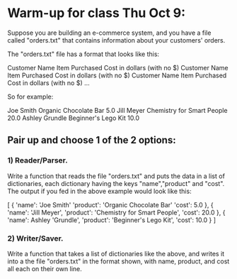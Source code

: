 Warm-up for class Thu Oct 9: 
============================ 

Suppose you are building an e-commerce system, and you have a file called
"orders.txt" that contains information about your customers' orders.

The "orders.txt" file has a format that looks like this:

Customer Name
Item Purchased
Cost in dollars (with no $)
Customer Name
Item Purchased
Cost in dollars (with no $)
Customer Name
Item Purchased
Cost in dollars (with no $)
...

So for example:

Joe Smith
Organic Chocolate Bar
5.0
Jill Meyer
Chemistry for Smart People
20.0
Ashley Grundle
Beginner's Lego Kit
10.0

## Pair up and choose 1 of the 2 options: 

### 1) Reader/Parser.

Write a function that reads the file "orders.txt" and puts the data in a list
of dictionaries, each dictionary having the keys "name","product" and "cost".
The output if you fed in the above example would look like this:

[
    { 'name': 'Joe Smith' 'product': 'Organic Chocolate Bar' 'cost': 5.0 },
    { 'name': 'Jill Meyer', 'product': 'Chemistry for Smart People', 'cost': 20.0 },
    { 'name': Ashley 'Grundle', 'product': 'Beginner's Lego Kit', 'cost': 10.0 }
]

### 2) Writer/Saver.

Write a function that takes a list of dictionaries like the above, and writes
it into a the file "orders.txt" in the format shown, with name, product, and
cost all each on their own line.

